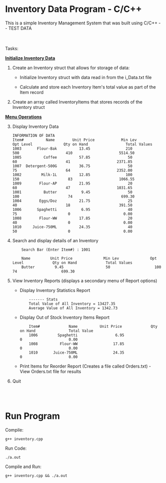 # Inventory Data Program - C/C++

This is a simple Inventory Management System that was built using C/C++ -- TEST DATA

<br>
<br>
Tasks:

<p style="font-weight: bold; text-decoration: underline">Initialize Inventory Data</p>

1. Create an Inventory struct that allows for storage of data:
    - Initialize Inventory struct with data read in from the i_Data.txt file

    - Calculate and store each Inventory Item's total value as part of the Item record

2. Create an array called InventoryItems that stores records of the Inventory struct


<p style="font-weight: bold; text-decoration: underline">Menu Operations</p>

3. Display Inventory Data 

    ```
    INFORMATION OF DATA
    Item#          Name        Unit Price            Min Lev            Opt Level              Qty on Hand                 Total Values
    1003       Flour-Bak          13.45                210                   500                     410                     5514.50
    1005          Coffee          57.85                 50                    60                      41                     2371.85
    1007  Detergent-500G          36.75                 50                    75                      64                     2352.00
    1002         Milk-1L          12.85                100                   150                      83                     1066.55
    1009        Flour-AP          21.95                 20                    60                      47                     1031.65
    1001          Butter           9.45                 50                   100                      74                      699.30
    1004        Eggs/Doz          21.75                 25                    40                      18                      391.50
    1006       Spaghetti           6.95                 40                    75                       0                        0.00
    1008        Flour-WW          17.85                 20                    40                       0                        0.00
    1010     Juice-750ML          24.35                 40                    50                       0                        0.00
    ```

4. Search and display details of an Inventory

    ```
        Search Bar (Enter Item#) : 1001

        Name         Unit Price              Min Lev              Opt Level             Qty on Hand             Total Values 
        Butter         9.45                   50                    100                      74                    699.30
    ```

5. View Inventory Reports (displays a secondary menu of Report options)
    - Display Inventory Statistics Report

        ```
            ------- Stats
            Total Value of All Inventory = 13427.35
            Average Value of All Inventory = 1342.73
        ```

    - Display Out of Stock Inventory Items Report

        ```
            Item#             Name          Unit Price             Qty on Hand               Total Value
            1006         Spaghetti                 6.95                      0                     0.00
            1008          Flour-WW                17.85                      0                     0.00
            1010       Juice-750ML                24.35                      0                     0.00
        ```

    - Print Items for Reorder Report (Creates a file called Orders.txt) - View Orders.txt file for results

6. Quit

<br>
<br>

# Run Program

Compile: 
```
g++ inventory.cpp
```

Run Code:
```
./a.out
```

Compile and Run:
```
g++ inventory.cpp && ./a.out
```